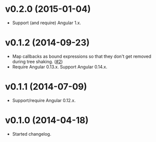 # v0.2.0 (2015-01-04)

- Support (and require) Angular 1.x.

# v0.1.2 (2014-09-23)

- Map callbacks as bound expressions so that they don't get removed during tree shaking. 
  ([#2](https://bitbucket.org/evidentsolutions/dart-ng-infinite-scroll/issue/2/expression-binded-to-infinite-scroll-is))
- Require Angular 0.13.x. Support Angular 0.14.x.

# v0.1.1 (2014-07-09)

- Support/require Angular 0.12.x.

# v0.1.0 (2014-04-18)

- Started changelog.
